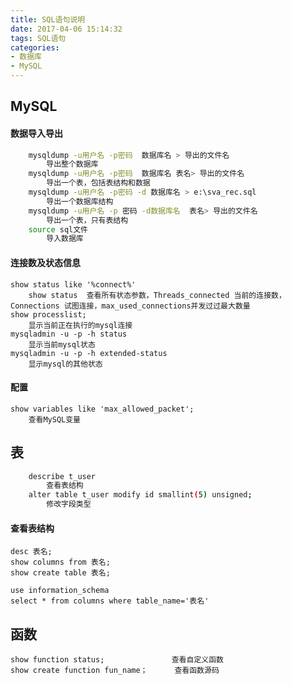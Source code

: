 ```yaml
---
title: SQL语句说明
date: 2017-04-06 15:14:32
tags: SQL语句
categories: 
- 数据库
- MySQL
---
```

MySQL
---
#### 数据导入导出
``` bash
	mysqldump -u用户名 -p密码  数据库名 > 导出的文件名 
		导出整个数据库
	mysqldump -u用户名 -p密码  数据库名 表名> 导出的文件名 
		导出一个表，包括表结构和数据
	mysqldump -u用户名 -p密码 -d 数据库名 > e:\sva_rec.sql 
		导出一个数据库结构
	mysqldump -u用户名 -p 密码 -d数据库名  表名> 导出的文件名
		导出一个表，只有表结构 
	source sql文件
		导入数据库
```
#### 连接数及状态信息
	show status like '%connect%'
		show status  查看所有状态参数，Threads_connected 当前的连接数，Connections 试图连接，max_used_connections并发过过最大数量
	show processlist;
		显示当前正在执行的mysql连接
	mysqladmin -u -p -h status
		显示当前mysql状态
	mysqladmin -u -p -h extended-status
		显示mysql的其他状态
#### 配置
	
	show variables like 'max_allowed_packet';
		查看MySQL变量

表
---
``` bash
	describe t_user		
		查看表结构
	alter table t_user modify id smallint(5) unsigned;	
		修改字段类型
```
#### 查看表结构
	desc 表名;
	show columns from 表名;
	show create table 表名;

	use information_schema
	select * from columns where table_name='表名'

函数
---
	show function status; 				查看自定义函数
	show create function fun_name；		查看函数源码
